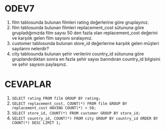 # ODEV7
1. film tablosunda bulunan filmleri rating değerlerine göre gruplayınız.
2. film tablosunda bulunan filmleri replacement_cost sütununa göre grupladığımızda film sayısı 50 den fazla olan replacement_cost değerini ve karşılık gelen film sayısını sıralayınız.
3. customer tablosunda bulunan store_id değerlerine karşılık gelen müşteri sayılarını nelerdir?
4. city tablosunda bulunan şehir verilerini country_id sütununa göre gruplandırdıktan sonra en fazla şehir sayısı barındıran country_id bilgisini ve şehir sayısını paylaşınız.

# CEVAPLAR
1. ```SELECT rating FROM film GROUP BY rating;```
2. ```SELECT replacement_cost, COUNT(*) FROM film GROUP BY replacement_cost HAVING COUNT(*) > 50;```
3. ```SELECT store_id, COUNT(*) FROM customer GROUP BY store_id;```
4. ```SELECT country_id, COUNT(*) FROM city GROUP BY country_id ORDER BY COUNT(*) DESC LIMIT 1;```